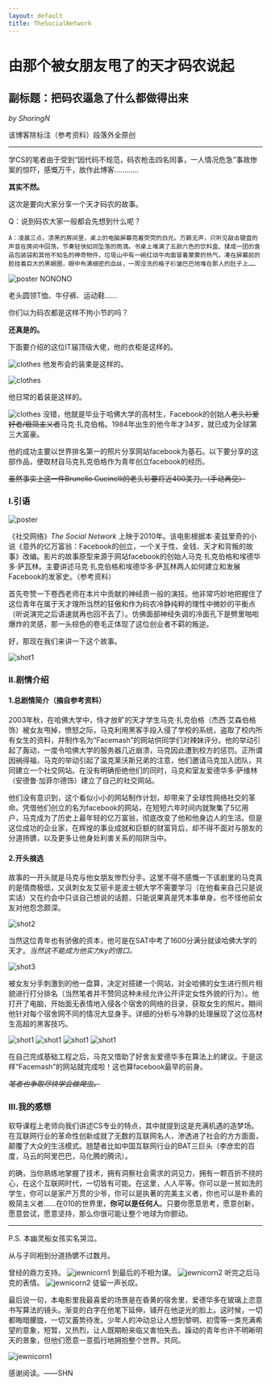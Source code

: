 ```yaml
---
layout: default
title: TheSocialNetwork
---
```

# 由那个被女朋友甩了的天才码农说起
## 副标题：把码农逼急了什么都做得出来
_by ShoringN_

该博客除标注（参考资料）段落外全原创

---

学CS的笔者由于受到“因代码不规范，码农枪击四名同事，一人情况危急”事故惨案的惊吓，感慨万千，故作此博客…………
   
**其实不然。**
   
这次是要向大家分享一个天才码农的故事。

Q：说到码农大家一般都会先想到什么呢？
```
A：凌晨三点，漆黑的房间里，桌上的电脑屏幕亮着荧荧的白光。万籁无声，只听见敲击键盘的声音在房间中回荡，节奏轻快如同坠落的雨滴。书桌上堆满了五颜六色的饮料盒、揉成一团的食品包装袋和其他不知名的神奇物件，垃圾山中有一碗红烧牛肉面冒着蒙蒙的热气。凑在屏幕前的脸挂着巨大的黑眼圈，眼中布满细密的血丝，一周没洗的格子衫皱巴巴地堆在那人的肚子上……
```

![poster](images\lab0315.jpg)
NONONO

老头圆领T恤、牛仔裤、运动鞋……

你们以为码农都是这样不拘小节的吗？

**还真是的。**

下面要介绍的这位IT届顶级大佬，他的衣柜是这样的。

![clothes](images\lab0316.jpg)
他发布会的装束是这样的。

![clothes](images\lab0317.jpg)

他日常的着装是这样的。

![clothes](images\lab0318.jpg)
没错，他就是毕业于哈佛大学的高材生，Facebook的创始人~~老头衫爱好者/极简主义者~~马克·扎克伯格。1984年出生的他今年才34岁，就已成为全球第三大富豪。

他的成功主要以世界排名第一的照片分享网站facebook为基石。以下要分享的这部作品，便取材自马克扎克伯格作为青年创立facebook的经历。

~~虽然事实上这一件Brunello Cucinelli的老头衫要将近400美刀。（手动再见）~~
### Ⅰ.引语
![poster](images\lab03poster.jpg)

《社交网络》_The Social Network_ 上映于2010年。该电影根据本·麦兹里奇的小说《意外的亿万富翁：Facebook的创立，一个关于性、金钱、天才和背叛的故事》改编。影片的故事原型来源于网站facebook的创始人马克·扎克伯格和埃德华多·萨瓦林。主要讲述马克·扎克伯格和埃德华多·萨瓦林两人如何建立和发展Facebook的发家史。（参考资料）

首先夸赞一下卷西老师在本片中贡献的神经质一般的演技。他非常巧妙地把握住了这位青年在属于天才理所当然的狂傲和作为码农冷静纯粹的理性中微妙的平衡点（听说演完之后语速就再也回不去了）。仿佛面部神经失调的冷面孔下是劈里啪啦爆炸的灵感，那一头棕色的卷毛正体现了这位创业者不羁的叛逆。

好，那现在我们来讲一下这个故事。

![shot1](images\lab0302.jpg)
### Ⅱ.剧情介绍
#### 1.总剧情简介（摘自参考资料）
2003年秋，在哈佛大学中，恃才放旷的天才学生马克·扎克伯格（杰西·艾森伯格饰）被女友甩掉，愤怒之际，马克利用黑客手段入侵了学校的系统，盗取了校内所有女生的资料，并制作名为“Facemash”的网站供同学们对辣妹评分。他的举动引起了轰动，一度令哈佛大学的服务器几近崩溃，马克因此遭到校方的惩罚。正所谓因祸得福，马克的举动引起了温克莱沃斯兄弟的注意，他们邀请马克加入团队，共同建立一个社交网站。在没有明确拒绝他们的同时，马克和室友爱德华多·萨维林（安德鲁·加菲尔德饰）建立了自己的社交网站。

他们没有意识到，这个看似小小的网站制作计划，却带来了全球性网络社交的革命。凭借他们创立的名为facebook的网站，在短短六年时间内就聚集了5亿用户，马克成为了历史上最年轻的亿万富翁，彻底改变了他和他身边人的生活。但是这位成功的企业家，在辉煌的事业成就和巨额的财富背后，却不得不面对与朋友的分道扬镳，以及更多让他身处利害关系的陷阱当中。

#### 2.开头摘选
故事的一开头就是马克与他女朋友惨烈分手。这里不得不感慨一下该剧里的马克真的是情商极低，又讽刺女友艾丽卡是波士顿大学不需要学习（在他看来自己只是说实话）又在约会中只谈自己想说的话题，只能说果真是凭本事单身。也不怪他前女友对他怨念颇深。

![shot2](images\lab0304.jpg)

当然这位青年也有骄傲的资本，他可是在SAT中考了1600分满分就读哈佛大学的天才。_当然这不能成为他实力ky的借口。_

![shot3](images\lab0303.jpg)

被女友分手刺激到的他一盘算，决定对搭建一个网站，对全哈佛的女生进行照片相貌进行打分排名（当然笔者并不赞同这种未经允许公开评定女性外貌的行为）。他打开了电脑，开始面无表情地入侵各个宿舍的网络的目录，获取女生的照片。期间他针对每个宿舍网不同的情况大显身手。详细的分析与冷静的处理展现了这位高材生高超的黑客技巧。

![shot1](images\lab0306.jpg)
![shot1](images\lab0307.jpg)
![shot1](images\lab0308.jpg)
![shot1](images\lab0309.jpg)

在自己完成基础工程之后，马克又借助了好舍友爱德华多在算法上的建议。于是这样“Facemash”的网站就完成啦！这也算facebook最早的前身。

~~_笔者也争取尽快学会做爬虫。_~~
###  III.我的感想
软导课程上老师向我们讲述CS专业的特点，其中就提到这是充满机遇的造梦场。在互联网行业的革命性创新成就了无数的互联网名人，渗透进了社会的方方面面，颠覆了大众的生活模式。翘楚者比如中国互联网行业的BAT三巨头（李彦宏的百度，马云的阿里巴巴，马化腾的腾讯）。

的确，当你熟练地掌握了技术，拥有洞察社会需求的洞见力，拥有一颗百折不挠的心，在这个互联网时代，一切皆有可能。在这里，人人平等。你可以是一贫如洗的学生，你可以是家产万贯的少爷，你可以是执著的完美主义者，你也可以是朴素的极简主义者……在010的世界里，**你可以是任何人**。只要你愿意思考，愿意创新，愿意尝试，愿意坚持，那么你很可能让整个地球为你颤动。

---
P.S. 本幽灵船女孩实名哭泣。

从与子同袍到分道扬镳不过数月。

曾经的鼎力支持。
![jewnicorn1](images\lab0301.png)
到最后的不相为谋。
![jewnicorn2](images\lab0310.png)
听完之后马克的表情。
![jewnicorn2](images\lab0311.png)
徒留一声长叹。

最后说一句，本电影里我最喜爱的场景是在昏黄的宿舍里，爱德华多在玻璃上恣意书写算法的镜头。渐变的白字在他笔下延伸，铺开在他逆光的脸上。这时候，一切都晦暗朦胧，一切又蓄势待发。少年人的冲动总让人想到黎明、初雪等一类充满希望的意象，短暂，又热烈，让人既期盼来临又害怕失去。躁动的青年也许不明晰明天的景象，但他们愿意一意孤行地拥抱整个世界。共同。

![jewnicorn1](images\lab0314.png)

感谢阅读。——SHN